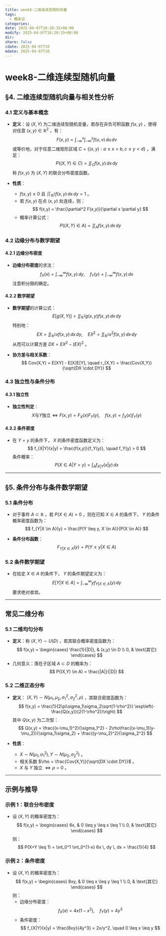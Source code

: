 ```yaml
---
title: week8-二维连续型随机向量
tags:
  - 概率论
categories: 
date: 2025-04-07T10:20:35+08:00
modify: 2025-04-07T10:20:35+08:00
dir: 
share: false
cdate: 2025-04-07T10
mdate: 2025-04-07T10
---
```

# week8-二维连续型随机向量

## §4. 二维连续型随机向量与相关性分析

### 4.1 定义与基本概念
- **定义**：设 $(X,Y)$ 为二维连续型随机变量，若存在非负可积函数 $f(x,y)$ ，使得对任意 $(x,y)\in\mathbb{R}^2$ ，有：
  $$
  F(x,y) = \int_{-\infty}^x \int_{-\infty}^y f(u,v) \, du \, dv
  $$
  或等价地，对于任意二维矩形区域 $C = \{(x,y): a \leq x < b, c \leq y < d\}$ ，满足：
  $$
  P((X,Y) \in C) = \iint_C f(x,y) \, dx \, dy
  $$
  称 $f(x,y)$ 为 $(X,Y)$ 的联合分布密度函数。

- **性质**：
  - $f(x,y) \geq 0$ 且 $\iint_{\mathbb{R}^2} f(x,y) \, dx \, dy = 1$ 。
  - 若 $f(x,y)$ 在点 $(x,y)$ 处连续，则：
    $$
    f(x,y) = \frac{\partial^2 F(x,y)}{\partial x \partial y}
    $$
  - 概率计算公式：
    $$
    P((X,Y) \in A) = \iint_A f(x,y) \, dx \, dy
    $$

### 4.2 边缘分布与数学期望
#### 4.2.1 边缘分布密度
- **边缘分布密度**的求法：
  $$
  f_X(x) = \int_{-\infty}^\infty f(x,y) \, dy, \quad f_Y(y) = \int_{-\infty}^\infty f(x,y) \, dx
  $$
  注意积分限的确定。

#### 4.2.2 数学期望
- **数学期望**的计算公式：
  $$
  E[g(X,Y)] = \iint_{\mathbb{R}^2} g(x,y) f(x,y) \, dx \, dy
  $$
  特别地：
  $$
  EX = \iint_{\mathbb{R}^2} x f(x,y) \, dx \, dy, \quad EX^2 = \iint_{\mathbb{R}^2} x^2 f(x,y) \, dx \, dy
  $$
  从而可以计算方差 $DX = EX^2 - (EX)^2$ 。

- **协方差与相关系数**：
  $$
  Cov(X,Y) = E[XY] - E[X]E[Y], \quad r_{X,Y} = \frac{Cov(X,Y)}{\sqrt{DX \cdot DY}}
  $$

### 4.3 独立性与条件分布
#### 4.3.1 独立性
- **独立性判定**：
  $$
  X \text{与} Y \text{独立} \iff F(x,y) = F_X(x)F_Y(y), \quad f(x,y) = f_X(x)f_Y(y)
  $$

#### 4.3.2 条件密度
- 在 $Y=y$ 的条件下， $X$ 的条件密度函数定义为：
  $$
  f_{X|Y}(x|y) = \frac{f(x,y)}{f_Y(y)}, \quad f_Y(y) > 0
  $$
  条件概率：
  $$
  P(X \in A | Y = y) = \int_A f_{X|Y}(x|y) \, dx
  $$

---

## §5. 条件分布与条件数学期望

### 5.1 条件分布
- 对于事件 $A \subset \mathbb{R}$ ，若 $P(X \in A) > 0$ ，则在已知 $X \in A$ 的条件下， $Y$ 的条件概率密度函数为：
  $$
  f_{Y|X \in A}(y) = \frac{P(Y \leq y, X \in A)}{P(X \in A)}
  $$

- **条件分布函数**：
  $$
  F_{Y|X \in A}(y) = P(Y \leq y | X \in A)
  $$

### 5.2 条件数学期望
- 在给定 $X \in A$ 的条件下， $Y$ 的条件期望定义为：
  $$
  E[Y | X \in A] = \int_{-\infty}^\infty y f_{Y|X \in A}(y) \, dy
  $$
  要求绝对收敛。

---

## 常见二维分布

### 5.1 二维均匀分布
- **定义**：称 $(X,Y) \sim U(D)$ ，若其联合概率密度函数为：
  $$
  f(x,y) = 
  \begin{cases} 
  \frac{1}{|D|}, & (x,y) \in D \\
  0, & \text{其它}
  \end{cases}
  $$
- 几何意义：落在子区域 $A \subset D$ 的概率为：
  $$
  P((X,Y) \in A) = \frac{|A|}{|D|}
  $$

### 5.2 二维正态分布
- **定义**： $(X,Y) \sim N(\mu_1, \mu_2, \sigma_1^2, \sigma_2^2, \rho)$ ，其联合密度函数为：
  $$
  f(x,y) = \frac{1}{2\pi\sigma_1\sigma_2\sqrt{1-\rho^2}} \exp\left(-\frac{Q(x,y)}{2(1-\rho^2)}\right)
  $$
  其中 $Q(x,y)$ 为二次型：
  $$
  Q(x,y) = \frac{(x-\mu_1)^2}{\sigma_1^2} - 2\rho\frac{(x-\mu_1)(y-\mu_2)}{\sigma_1\sigma_2} + \frac{(y-\mu_2)^2}{\sigma_2^2}
  $$

- **性质**：
  - $X \sim N(\mu_1, \sigma_1^2), Y \sim N(\mu_2, \sigma_2^2)$ 。
  - 相关系数 $\rho = \frac{Cov(X,Y)}{\sqrt{DX \cdot DY}}$ 。
  - $X$ 与 $Y$ 独立 $\iff \rho = 0$ 。

---

## 示例与推导

### 示例 1：联合分布密度
- 设 $(X,Y)$ 的概率密度为：
  $$
  f(x,y) = 
  \begin{cases} 
  6x, & 0 \leq y \leq x \leq 1 \\
  0, & \text{其它}
  \end{cases}
  $$
  则：
  $$
  P(X+Y \leq 1) = \int_0^1 \int_0^{1-x} 6x \, dy \, dx = \frac{1}{4}
  $$

### 示例 2：条件密度
- 设 $(X,Y)$ 的概率密度为：
  $$
  f(x,y) = 
  \begin{cases} 
  8xy, & 0 \leq x \leq y \leq 1 \\
  0, & \text{其它}
  \end{cases}
  $$
  则：
  - 边缘分布密度：
    $$
    f_X(x) = 4x(1-x^2), \quad f_Y(y) = 4y^3
    $$
  - 条件密度：
    $$
    f_{X|Y}(x|y) = \frac{8xy}{4y^3} = 2x/y^2, \quad 0 \leq x \leq y
    $$
